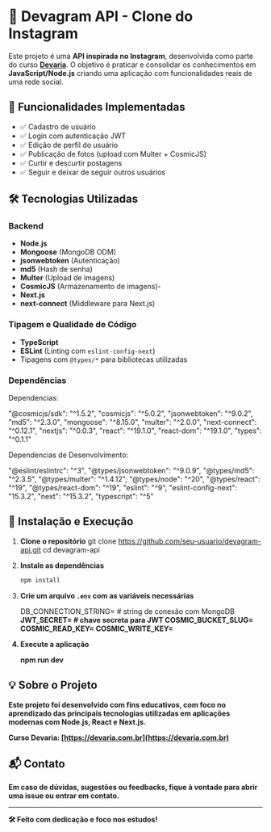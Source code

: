 # 📸 Devagram API - Clone do Instagram

Este projeto é uma **API inspirada no Instagram**, desenvolvida como parte do curso **[Devaria](https://devaria.com.br/)**. O objetivo é praticar e consolidar os conhecimentos em **JavaScript/Node.js** criando uma aplicação com funcionalidades reais de uma rede social.

## 🚀 Funcionalidades Implementadas

- ✅ Cadastro de usuário  
- ✅ Login com autenticação JWT  
- ✅ Edição de perfil do usuário  
- ✅ Publicação de fotos (upload com Multer + CosmicJS)  
- ✅ Curtir e descurtir postagens  
- ✅ Seguir e deixar de seguir outros usuários  

## 🛠️ Tecnologias Utilizadas

### Backend
- **Node.js**  
- **Mongoose** (MongoDB ODM)  
- **jsonwebtoken** (Autenticação)  
- **md5** (Hash de senha)  
- **Multer** (Upload de imagens)  
- **CosmicJS** (Armazenamento de imagens)- 
- **Next.js**  
- **next-connect** (Middleware para Next.js)

### Tipagem e Qualidade de Código
- **TypeScript**  
- **ESLint** (Linting com `eslint-config-next`)  
- Tipagens com `@types/*` para bibliotecas utilizadas

### Dependências


Dependencias:

  "@cosmicjs/sdk": "^1.5.2",
  "cosmicjs": "^5.0.2",
  "jsonwebtoken": "^9.0.2",
  "md5": "^2.3.0",
  "mongoose": "^8.15.0",
  "multer": "^2.0.0",
  "next-connect": "^0.12.1",
  "nextjs": "^0.0.3",
  "react": "^19.1.0",
  "react-dom": "^19.1.0",
  "types": "^0.1.1"

Dependencias de Desenvolvimento:

  "@eslint/eslintrc": "^3",
  "@types/jsonwebtoken": "^9.0.9",
  "@types/md5": "^2.3.5",
  "@types/multer": "^1.4.12",
  "@types/node": "^20",
  "@types/react": "^19",
  "@types/react-dom": "^19",
  "eslint": "^9",
  "eslint-config-next": "15.3.2",
  "next": "^15.3.2",
  "typescript": "^5"



## 🧩 Instalação e Execução

1. **Clone o repositório**
   git clone https://github.com/seu-usuario/devagram-api.git
   cd devagram-api
   

2. **Instale as dependências**
   ```bash
   npm install
   ```

3. **Crie um arquivo `.env` com as variáveis necessárias**
   
   DB_CONNECTION_STRING= # string de conexão com MongoDB
   <b >
   JWT_SECRET= # chave secreta para JWT
   <b >
   COSMIC_BUCKET_SLUG=
   <b >
   COSMIC_READ_KEY=
   <b >
   COSMIC_WRITE_KEY=
   

5. **Execute a aplicação**
  
   npm run dev   




## 💡 Sobre o Projeto

Este projeto foi desenvolvido com fins educativos, com foco no aprendizado das principais tecnologias utilizadas em aplicações modernas com Node.js, React e Next.js.

**Curso Devaria:** [https://devaria.com.br](https://devaria.com.br)

## 📬 Contato

Em caso de dúvidas, sugestões ou feedbacks, fique à vontade para abrir uma issue ou entrar em contato.

---

🛠️ **Feito com dedicação e foco nos estudos!**
